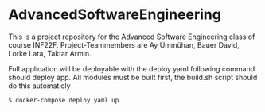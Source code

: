 # AdvancedSoftwareEngineering
This is a project repository for the Advanced Software Engineering class of course INF22F. Project-Teammembers are Ay Ümmühan, Bauer David, Lorke Lara, Taktar Armin.


Full application will be deployable with the deploy.yaml
following command should deploy app. All modules must be built first, the build.sh script should do this automaticly
```
$ docker-compose deploy.yaml up
```